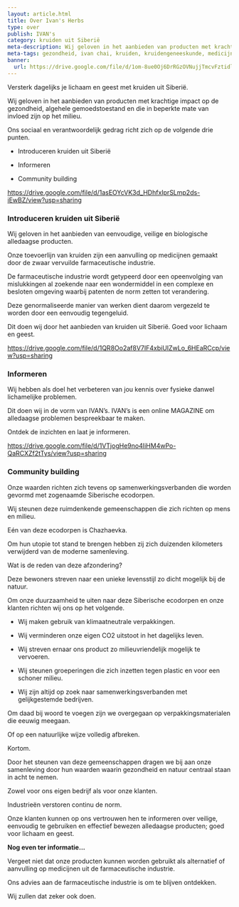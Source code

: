 ```yaml
---
layout: article.html
title: Over Ivan's Herbs 
type: over
publish: IVAN's
category: kruiden uit Siberië
meta-description: Wij geloven in het aanbieden van producten met krachtige impact de gezondheid, algehele gemoedstoestand en die in beperkte mate van invloed zijn op het milieu. Benieuwd waar wij voor staan?
meta-tags: gezondheid, ivan chai, kruiden, kruidengeneeskunde, medicijn, voordelen, lichaam, geest, siberië, introduceren, kruiden, informeren, community building, siberische kruidenthee, milieu, eco7-standaard 
banner:
  url: https://drive.google.com/file/d/1om-8ue0Oj6DrRGzOVNujjTmcvFztidlU/view?usp=sharing
---
```


Versterk dagelijks je lichaam en geest met kruiden uit Siberië.

Wij geloven in het aanbieden van producten met krachtige impact op de gezondheid, algehele gemoedstoestand en die in beperkte mate van invloed zijn op het milieu. 

Ons sociaal en verantwoordelijk gedrag richt zich op de volgende drie punten. 

* Introduceren kruiden uit Siberië

* Informeren

* Community building



https://drive.google.com/file/d/1asEOYcVK3d_HDhfxIprSLmp2ds-iEwBZ/view?usp=sharing

### Introduceren kruiden uit Siberië

Wij geloven in het aanbieden van eenvoudige, veilige en biologische alledaagse producten.

Onze toevoerlijn van kruiden zijn een aanvulling op medicijnen gemaakt door de zwaar vervuilde farmaceutische industrie. 

De farmaceutische industrie wordt getypeerd door een opeenvolging van mislukkingen al zoekende naar een wondermiddel in een complexe en besloten omgeving waarbij patenten de norm zetten tot verandering.

Deze genormaliseerde manier van werken dient daarom vergezeld te worden door een eenvoudig tegengeluid. 

Dit doen wij door het aanbieden van kruiden uit Siberië. Goed voor lichaam en geest. 


https://drive.google.com/file/d/1QR8Oo2af8V7IF4xbiUIZwLo_6HEaRCcp/view?usp=sharing

### Informeren

Wij hebben als doel het verbeteren van jou kennis over fysieke danwel lichamelijke problemen.

Dit doen wij in de vorm van IVAN’s. IVAN’s is een online MAGAZINE om alledaagse problemen bespreekbaar te maken. 

Ontdek de inzichten en laat je informeren.


https://drive.google.com/file/d/1VTjogHe9no4IiHM4wPo-QaRCXZf2tTys/view?usp=sharing

### Community building

Onze waarden richten zich tevens op samenwerkingsverbanden die worden gevormd met zogenaamde Siberische ecodorpen. 

Wij steunen deze ruimdenkende gemeenschappen die zich richten op mens en milieu.

Eén van deze ecodorpen is Chazhaevka.

Om hun utopie tot stand te brengen hebben zij zich duizenden kilometers verwijderd van de moderne samenleving.

Wat is de reden van deze afzondering?

Deze bewoners streven naar een unieke levensstijl zo dicht mogelijk bij de natuur.

Om onze duurzaamheid te uiten naar deze Siberische ecodorpen en onze klanten richten wij ons op het volgende.

* Wij maken gebruik van klimaatneutrale verpakkingen.

* Wij verminderen onze eigen CO2 uitstoot in het dagelijks leven. 

* Wij streven ernaar ons product zo milieuvriendelijk mogelijk te vervoeren.

* Wij steunen groeperingen die zich inzetten tegen plastic en voor een schoner milieu.

* Wij zijn altijd op zoek naar samenwerkingsverbanden met gelijkgestemde bedrijven.

Om daad bij woord te voegen zijn we overgegaan op verpakkingsmaterialen die eeuwig meegaan.

Of op een natuurlijke wijze volledig afbreken.

Kortom.

Door het steunen van deze gemeenschappen dragen we bij aan onze samenleving door hun waarden waarin gezondheid en natuur centraal staan in acht te nemen.

Zowel voor ons eigen bedrijf als voor onze klanten. 

Industrieën verstoren continu de norm. 

Onze klanten kunnen op ons vertrouwen hen te informeren over veilige, eenvoudig te gebruiken en effectief bewezen alledaagse producten; goed voor lichaam en geest.

**Nog even ter informatie...**

Vergeet niet dat onze producten kunnen worden gebruikt als alternatief of aanvulling op medicijnen uit de farmaceutische industrie. 

Ons advies aan de farmaceutische industrie is om te blijven ontdekken. 

Wij zullen dat zeker ook doen.
